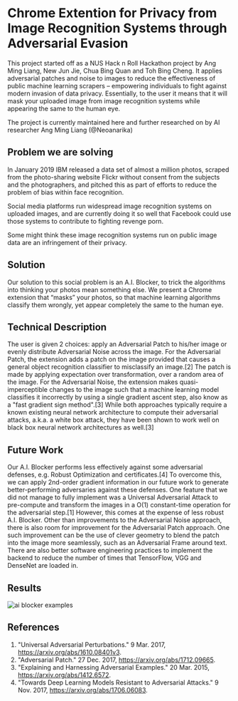 # Chrome Extention for Privacy from Image Recognition Systems through Adversarial Evasion

This project started off as a NUS Hack n Roll Hackathon project by Ang Ming Liang, New Jun Jie, Chua Bing Quan and Toh Bing Cheng. It applies adversarial patches and noise to images to reduce the effectiveness of public machine learning scrapers – empowering individuals to fight against modern invasion of data privacy. Essentially, to the user it means that it will mask your uploaded image from image recognition systems while appearing the same to the human eye.

The project is currently maintained here and further researched on by AI researcher Ang Ming Liang (@Neoanarika)

## Problem we are solving
In January 2019 IBM released a data set of almost a million photos, scraped from the photo-sharing website Flickr without consent from the subjects and the photographers, and pitched this as part of efforts to reduce the problem of bias within face recognition. 

Social media platforms run widespread image recognition systems on uploaded images, and are currently doing it so well that Facebook could use those systems to contribute to fighting revenge porn. 

Some might think these image recognition systems run on public image data are an infringement of their privacy.

## Solution
Our solution to this social problem is an A.I. Blocker, to trick the algorithms into thinking your photos mean something else. We present a Chrome extension that “masks” your photos, so that machine learning algorithms classify them wrongly, yet appear completely the same to the human eye.

## Technical Description
The user is given 2 choices: apply an Adversarial Patch to his/her image or evenly distribute Adversarial Noise across the image. For the Adversarial Patch, the extension adds a patch on the image provided that causes a general object recognition classifier to misclassify an image.[2] The patch is made by applying expectation over transformation, over a random area of the image. For the Adversarial Noise, the extension makes quasi-imperceptible changes to the image such that a machine learning model classifies it incorrectly by using a single gradient ascent step, also know as a "fast gradient sign method".[3] While both approaches typically require a known existing neural network architecture to compute their adversarial attacks, a.k.a. a white box attack, they have been shown to work well on black box neural network architectures as well.[3]

## Future Work
Our A.I. Blocker performs less effectively against some adversarial defenses, e.g. Robust Optimization and certificates.[4] To overcome this, we can apply 2nd-order gradient information in our future work to generate better-performing adversaries against these defenses. One feature that we did not manage to fully implement was a Universal Adversarial Attack to pre-compute and transform the images in a O(1) constant-time operation for the adversarial step.[1] However, this comes at the expense of less robust A.I. Blocker. Other than improvements to the Adversarial Noise approach, there is also room for improvement for the Adversarial Patch approach. One such improvement can be the use of clever geometry to blend the patch into the image more seamlessly, such as an Adversarial Frame around text. There are also better software engineering practices to implement the backend to reduce the number of times that TensorFlow, VGG and DenseNet are loaded in.


## Results
![ai blocker examples](https://user-images.githubusercontent.com/27071473/51434321-0e7a9780-1c99-11e9-93ee-48b866c292d9.png)

## References
1. "Universal Adversarial Perturbations." 9 Mar. 2017, https://arxiv.org/abs/1610.08401v3.
2. "Adversarial Patch." 27 Dec. 2017, https://arxiv.org/abs/1712.09665.
3. "Explaining and Harnessing Adversarial Examples." 20 Mar. 2015, https://arxiv.org/abs/1412.6572.
4. "Towards Deep Learning Models Resistant to Adversarial Attacks." 9 Nov. 2017, https://arxiv.org/abs/1706.06083.
